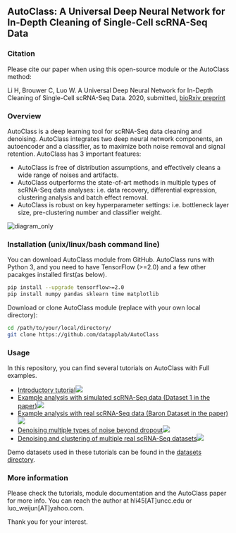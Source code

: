 ## AutoClass: A Universal Deep Neural Network for In-Depth Cleaning of Single-Cell scRNA-Seq Data

### Citation

Please cite our paper when using this open-source module or the AutoClass method:

Li H, Brouwer C, Luo W. A Universal Deep Neural Network for In-Depth Cleaning of Single-Cell scRNA-Seq Data. 2020, submitted, <a href=https://doi.org/10.1101/2020.12.04.412247>bioRxiv preprint</a>


### Overview

AutoClass is a deep learning tool for scRNA-Seq data cleaning and denoising. AutoClass integrates two deep neural network components, an autoencoder and a classifier, as to maximize both noise removal and signal retention.
AutoClass has 3 important features:
* AutoClass is free of distribution assumptions, and effectively cleans a wide range of noises and artifacts.
* AutoClass outperforms the state-of-art methods in multiple types of scRNA-Seq data analyses: i.e. data recovery, differential expression, clustering analysis and batch effect removal. 
* AutoClass is robust on key hyperparameter settings: i.e. bottleneck layer size, pre-clustering number and classifier weight.


![diagram_only](https://user-images.githubusercontent.com/45580592/88548409-0e292e00-cfed-11ea-99e6-03fb82d544e4.png)

### Installation (unix/linux/bash command line)

You can download AutoClass module from GitHub. AutoClass runs with Python 3, and you need to have TensorFlow (>=2.0) and a few other pacakges installed first(as below).
``` bash
pip install --upgrade tensorflow>=2.0 
pip install numpy pandas sklearn time matplotlib
```
Download or clone AutoClass module (replace with your own local directory):
``` bash
cd /path/to/your/local/directory/
git clone https://github.com/datapplab/AutoClass
```

### Usage
In this repository, you can find several tutorials on AutoClass with Full examples.
* [Introductory tutorial](Tutorial.ipynb)[![](https://colab.research.google.com/assets/colab-badge.svg)](https://colab.research.google.com/github/datapplab/datapplab/AutoClass/blob/master/Tutorial.ipynb)
* [Example analysis with simulated scRNA-Seq data (Dataset 1 in the paper)](Examples/Analysis_on_Dataset1.ipynb)[![](https://colab.research.google.com/assets/colab-badge.svg)](https://colab.research.google.com/github/datapplab/AutoClass/blob/main/Examples/Analysis_on_Dataset1.ipynb)
* [Example analysis with real scRNA-Seq data (Baron Dataset in the paper)](Examples/Baron_dataset.ipynb)[![](https://colab.research.google.com/assets/colab-badge.svg)](https://colab.research.google.com/github/datapplab/AutoClass/blob/main/Examples/Baron_dataset.ipynb)
* [Denoising multiple types of noise beyond dropout](Examples/Denoise_Other_Noise_Types.ipynb)[![](https://colab.research.google.com/assets/colab-badge.svg)](https://colab.research.google.com/github/datapplab/AutoClass/blob/main/Examples/Denoise_Other_Noise_Types.ipynb)
* [Denoising and clustering of multiple real scRNA-Seq datasets](Examples/Real_datasets_clustering.ipynb)[![](https://colab.research.google.com/assets/colab-badge.svg)](https://colab.research.google.com/github/datapplab/AutoClass/blob/main/Examples/Real_datasets_clustering.ipynb)

Demo datasets used in these tutorials can be found in the [datasets directory](datasets/).

### More information

Please check the tutorials, module documentation and the AutoClass paper for more info.
You can reach the author at hli45[AT]uncc.edu or luo_weijun[AT]yahoo.com.

Thank you for your interest.
